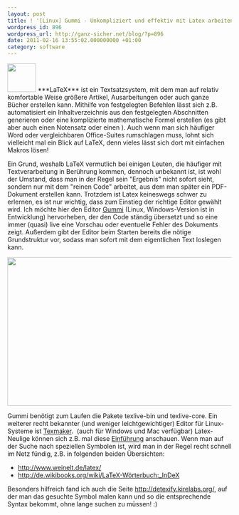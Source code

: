 ```yaml
---
layout: post
title: ! '[Linux] Gummi - Unkompliziert und effektiv mit Latex arbeiten'
wordpress_id: 896
wordpress_url: http://ganz-sicher.net/blog/?p=896
date: 2011-02-16 13:55:02.000000000 +01:00
category: software
---
```

<img class="lefticon" title="text_x_bibtex" src="{{site.baseurl}}/wp-content/uploads/text_x_bibtex.png" alt="" width="64" height="64" />
***LaTeX*** ist ein Textsatzsystem, mit dem man auf relativ komfortable Weise größere Artikel, Ausarbeitungen oder auch ganze Bücher erstellen kann. Mithilfe von festgelegten Befehlen lässt sich z.B. automatisiert ein Inhaltverzeichnis aus den festgelegten Abschnitten generieren oder eine komplizierte mathematische Formel erstellen (es gibt aber auch einen Notensatz oder einen ). Auch wenn man sich häufiger Word oder vergleichbaren Office-Suites rumschlagen muss, lohnt sich vielleicht mal ein Blick auf LaTeX, denn vieles lässt sich dort mit einfachen Makros lösen!
<!--more-->

Ein Grund, weshalb LaTeX vermutlich bei einigen Leuten, die häufiger mit Textverarbeitung in Berührung kommen, dennoch unbekannt ist, ist wohl der Umstand, dass man in der Regel sein "Ergebnis" nicht sofort sieht, sondern nur mit dem "reinen Code" arbeitet, aus dem man später ein PDF-Dokument erstellen kann. Trotzdem ist Latex keineswegs schwer zu erlernen, es ist nur wichtig, dass zum Einstieg der richtige Editor gewählt wird. Ich möchte hier den Editor <a title="Latex Editor Gummi" href="http://gummi.midnightcoding.org/">Gummi</a> (Linux, Windows-Version ist in Entwicklung) hervorheben, der den Code ständig übersetzt und so eine immer (quasi) live eine Vorschau oder eventuelle Fehler des Dokuments zeigt. Außerdem gibt der Editor beim Starten bereits die nötige Grundstruktur vor, sodass man sofort mit dem eigentlichen Text loslegen kann.

<img class="borderimg centered" title="gummi052" src="{{site.baseurl}}/wp-content/uploads/gummi052.png" alt="" width="511" height="334" />

Gummi benötigt zum Laufen die Pakete texlive-bin und texlive-core. Ein weiterer recht bekannter (und weniger leichtgewichtiger) Editor für Linux-Systeme ist <a href="http://www.xm1math.net/texmaker/">Texmaker</a>.  (auch für Windows und Mac verfügbar)
Latex-Neulige können sich z.B. mal diese <a href="http://latex.hpfsc.de/">Einführung</a> anschauen. Wenn man auf der Suche nach speziellen Symbolen ist, wird man in der Regel recht schnell im Netz fündig, z.B. in folgenden beiden Übersichten:

<ul>
	<li><a href="http://de.wikibooks.org/wiki/LaTeX-W%C3%B6rterbuch:_InDeX">http://www.weinelt.de/latex/</a></li>
	<li><a href="http://de.wikibooks.org/wiki/LaTeX-Wörterbuch:_InDeX">http://de.wikibooks.org/wiki/LaTeX-Wörterbuch:_InDeX</a></li>
</ul>

Besonders hilfreich fand ich auch die Seite <a href="http://detexify.kirelabs.org/">http://detexify.kirelabs.org/</a>, auf der man das gesuchte Symbol malen kann und so die entsprechende Syntax bekommt, ohne lange suchen zu müssen! :)

